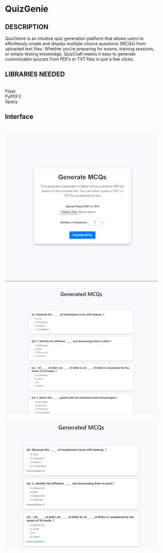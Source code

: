 # QuizGenie
## DESCRIPTION
QuizGenie is an intuitive quiz generation platform that allows users to effortlessly create and display multiple-choice questions (MCQs) from uploaded text files. Whether you’re preparing for exams, training sessions, or simply testing knowledge, QuizCraft makes it easy to generate customizable quizzes from PDFs or TXT files in just a few clicks.

## LIBRARIES NEEDED

<br>Flask
<br>PyPDF2
<br>Spacy

## Interface

<br>![Select files](https://github.com/Shubhamkumar-op/QuizGenie/blob/main/images/1.png)</br>
<br>![Generate MCQ](https://github.com/Shubhamkumar-op/QuizGenie/blob/main/images/2.png)</br>
<br>![Check answer](https://github.com/Shubhamkumar-op/QuizGenie/blob/main/images/3.png)</br>

